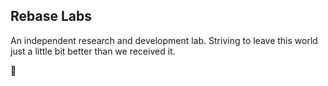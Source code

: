 ## Rebase Labs

An independent research and development lab. Striving to leave this world just a little bit better than we received it.

🪷
